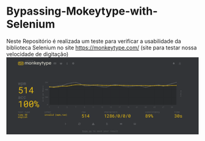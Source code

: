 # Bypassing-Mokeytype-with-Selenium
Neste Repositório é realizada um teste para verificar a usabilidade da biblioteca Selenium no site https://monkeytype.com/ (site para testar nossa velocidade de digitação)
![score do teste](score.png)

